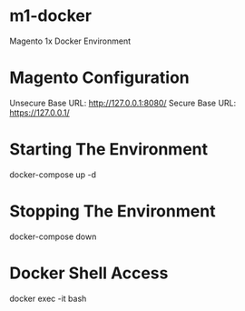 # m1-docker
Magento 1x Docker Environment

# Magento Configuration
Unsecure Base URL: http://127.0.0.1:8080/
Secure Base URL: https://127.0.0.1/

# Starting The Environment
docker-compose up -d

# Stopping The Environment
docker-compose down

# Docker Shell Access
docker exec -it <containerIdOrName> bash
